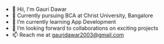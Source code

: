 - 👋 Hii, I'm Gauri Dawar
- 📖 Currently pursuing BCA at Christ University, Bangalore
- 🌱 I’m currently learning App Development
- 🤔 I’m looking forward to collaborations on exciting projects
- 📫 Reach me at gauridawar2003@gmail.com
